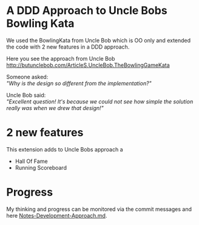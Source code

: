 # A DDD Approach to Uncle Bobs Bowling Kata
We used the BowlingKata from Uncle Bob which is OO only and extended the code with 2 new features in a DDD approach.
   
Here you see the approach from Uncle Bob  
http://butunclebob.com/ArticleS.UncleBob.TheBowlingGameKata   
  
  
Someone asked:   
  _"Why is the design so different from the implementation?"_
  
Uncle Bob said:  
  _"Excellent question! It's because we could not see how simple the solution really was when we drew that design!"_ 
 
# 2 new features 
This extension adds to Uncle Bobs approach a 
 * Hall Of Fame
 * Running Scoreboard  

# Progress
My thinking and progress can be monitored via the commit messages and here [Notes-Development-Approach.md](Notes-Development-Approach.md).
